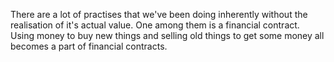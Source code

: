There are a lot of practises that we've been doing inherently without the realisation of it's actual value. One among them is a financial contract. Using money to buy new things and selling old things to get some money all becomes a part of financial contracts. 

